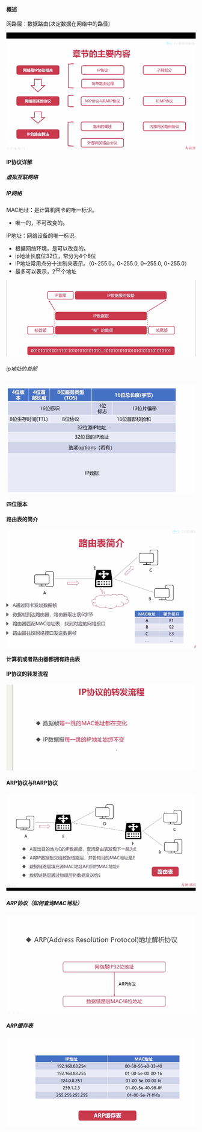 #### 概述

网路层：数据路由(决定数据在网络中的路径)

<div align="cneter">
    <img src="png/11.png" />
</div> 

#### IP协议详解

##### 虚拟互联网络



##### IP网络

MAC地址：是计算机网卡的唯一标识。

- 唯一的，不可改变的。

IP地址：网络设备的唯一标识。

- 根据网络环境，是可以改变的。
- ip地址长度位32位，常分为4个8位
- IP地址常用点分十进制来表示。（0~255.0，0~255.0,  0~255.0, 0~255.0）
- 最多可以表示，2<sup>32</sup>个地址

<div align="cneter">
    <img src="png/12.png" />
</div> 

###### ip地址的首部

<div align="cneter">
    <img src="png/13.png" />
    </div> 

**四位版本**

#### 路由表的简介

<div align="center">
    <img src="png/17.png" />
</div>

**计算机或者路由器都拥有路由表**

####   IP协议的转发流程

 <div align="center">
    <img src="png/18.png" />
</div>

#### ARP协议与RARP协议

<div align="center">
    <img src="png/19.png" />
</div>

##### ARP协议（如何查询MAC地址）

<div align="center">
    <img src="png/20.png" />
</div>

##### ARP缓存表

<div align="center">
    <img src="png/21.png" />
</div>